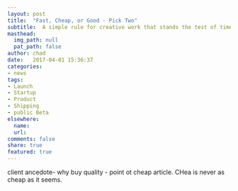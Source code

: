 ```yaml
---
layout: post
title:  "Fast, Cheap, or Good - Pick Two"
subtitle:  A simple rule for creative work that stands the test of time.
masthead:
  img_path: null
  pat_path: false
author: chad
date:   2017-04-01 15:36:37
categories:
- news
tags:
- Launch
- Startup
- Product
- Shipping
- public Beta
elsewhere:
  name:
  url:
comments: false
share: true
featured: true
---
```


client ancedote- why buy quality - point ot cheap article. CHea is never as cheap as it seems.
